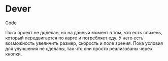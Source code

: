 # Dever
Code

Пока проект не доделан, но на данный момент в том, что есть слизень, который передвигается по карте и потребляет еду. У него есть возможность увеличить размер, скорость и поле зрения.
Пока условия для улучшения не сделаны, так что они просто реализованы через кнопки.

